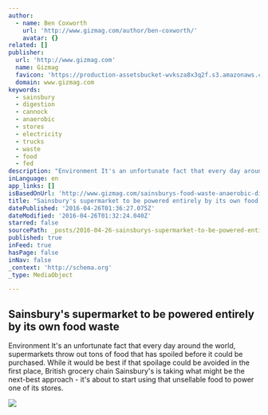 ```yaml
---
author:
  - name: Ben Coxworth
    url: 'http://www.gizmag.com/author/ben-coxworth/'
    avatar: {}
related: []
publisher:
  url: 'http://www.gizmag.com'
  name: Gizmag
  favicon: 'https://production-assetsbucket-wvksza8x3q2f.s3.amazonaws.com/ico/favicon-gizmag.ico'
  domain: www.gizmag.com
keywords:
  - sainsbury
  - digestion
  - cannock
  - anaerobic
  - stores
  - electricity
  - trucks
  - waste
  - food
  - fed
description: "Environment It's an unfortunate fact that every day around the world, supermarkets throw out tons of food that has spoiled before it could be purchased. While it would be best if that spoilage could be avoided in the first place, British grocery chain Sainsbury's is taking what might be the next-best approach - it's about to start using that unsellable food to power one of its stores."
inLanguage: en
app_links: []
isBasedOnUrl: 'http://www.gizmag.com/sainsburys-food-waste-anaerobic-digester/33084/'
title: "Sainsbury's supermarket to be powered entirely by its own food waste"
datePublished: '2016-04-26T01:36:27.075Z'
dateModified: '2016-04-26T01:32:24.040Z'
starred: false
sourcePath: _posts/2016-04-26-sainsburys-supermarket-to-be-powered-entirely-by-its-own-fo.md
published: true
inFeed: true
hasPage: false
inNav: false
_context: 'http://schema.org'
_type: MediaObject

---
```

<article style=""><h1>Sainsbury's supermarket to be powered entirely by its own food waste</h1><p>Environment It's an unfortunate fact that every day around the world, supermarkets throw out tons of food that has spoiled before it could be purchased. While it would be best if that spoilage could be avoided in the first place, British grocery chain Sainsbury's is taking what might be the next-best approach - it's about to start using that unsellable food to power one of its stores.</p><img src="http://img-3.gizmag.com/sainsburysfoodwaste.jpg?auto=format%2Ccompress&amp;ch=Width%2CDPR&amp;crop=entropy&amp;fit=crop&amp;h=394&amp;q=60&amp;w=700&amp;s=7028db6a5a16757f41146582f0071e2f" /></article>